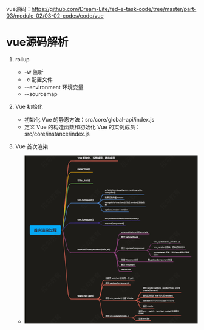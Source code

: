 vue源码：https://github.com/Dream-Life/fed-e-task-code/tree/master/part-03/module-02/03-02-codes/code/vue

# vue源码解析
1. rollup 
    - -w 监听
    - -c 配置文件
    - --environment 环境变量
    - --sourcemap
2. Vue 初始化
    - 初始化 Vue 的静态方法：src/core/global-api/index.js
    - 定义 Vue 的构造函数和初始化 Vue 的实例成员：src/core/instance/index.js

3. Vue 首次渲染
   - ![vue首次渲染](./images/vue首次渲染.jpg)